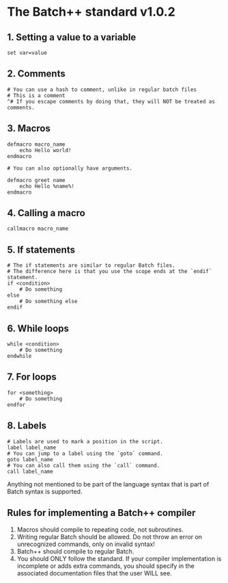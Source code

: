 # The Batch++ standard v1.0.2
  
## 1. Setting a value to a variable  
  
```batch  
set var=value  
```  
  
## 2. Comments  
  
```batch  
# You can use a hash to comment, unlike in regular batch files  
# This is a comment 
^# If you escape comments by doing that, they will NOT be treated as comments. 
```  
  
## 3. Macros  
  
```batch  
defmacro macro_name  
    echo Hello world!  
endmacro  
  
# You can also optionally have arguments.  
  
defmacro greet name  
    echo Hello %name%!  
endmacro  
```  
  
## 4. Calling a macro  
  
```batch  
callmacro macro_name  
```  
  
## 5. If statements  
  
```batch  
# The if statements are similar to regular Batch files.  
# The difference here is that you use the scope ends at the `endif` statement.  
if <condition>  
    # Do something  
else  
    # Do something else  
endif  
```  
  
## 6. While loops  
  
```batch  
while <condition>  
    # Do something  
endwhile  
```  
  
## 7. For loops  
  
```batch  
for <something>  
    # Do something  
endfor  
```  
  
## 8. Labels  
  
```batch  
# Labels are used to mark a position in the script.  
label label_name  
# You can jump to a label using the `goto` command.  
goto label_name  
# You can also call them using the `call` command.  
call label_name  
```

Anything not mentioned to be part of the language syntax that is part of Batch syntax is supported.
  
## Rules for implementing a Batch++ compiler  

1. Macros should compile to repeating code, not subroutines.
2. Writing regular Batch should be allowed. Do not throw an error on unrecognized commands, only on invalid syntax!
3. Batch++ should compile to regular Batch.
4. You should ONLY follow the standard. If your compiler implementation is incomplete or adds extra commands, you should specify in the associated documentation files that the user WILL see.
